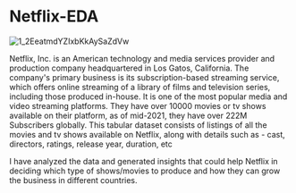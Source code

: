 # Netflix-EDA

![1_2EeatmdYZIxbKkAySaZdVw](https://github.com/shanmore/Netflix-EDA/assets/156323895/5fe690eb-bf90-4685-9bbc-c1af7c228756)

Netflix, Inc. is an American technology and media services provider and production company headquartered in Los Gatos, California.  The company's primary business is its subscription-based streaming service, which offers online streaming of a library of films and television series, including those produced in-house. It is one of the most popular media and video streaming platforms. They have over 10000 movies or tv shows available on their platform, as of mid-2021, they have over 222M Subscribers globally. This tabular dataset consists of listings of all the movies and tv shows available on Netflix, along with details such as - cast, directors, ratings, release year, duration, etc


I have analyzed the data and generated insights that could help Netflix in deciding which type of shows/movies to produce and how they can grow the business in different countries.


